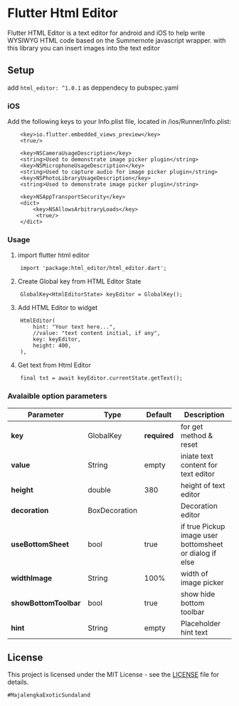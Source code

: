 # Flutter Html Editor

Flutter HTML Editor is a text editor for android and iOS to help write WYSIWYG HTML code based on the Summernote javascript wrapper. with this library you can insert images into the text editor

## Setup

add ```html_editor: ^1.0.1``` as deppendecy to pubspec.yaml

### iOS

Add the following keys to your Info.plist file, located in <project root>/ios/Runner/Info.plist:

```
    <key>io.flutter.embedded_views_preview</key>
    <true/>

    <key>NSCameraUsageDescription</key>
    <string>Used to demonstrate image picker plugin</string>
    <key>NSMicrophoneUsageDescription</key>
    <string>Used to capture audio for image picker plugin</string>
    <key>NSPhotoLibraryUsageDescription</key>
    <string>Used to demonstrate image picker plugin</string>

    <key>NSAppTransportSecurity</key>
    <dict>
        <key>NSAllowsArbitraryLoads</key>
         <true/>
    </dict>
```

### Usage

1. import flutter html editor
```
    import 'package:html_editor/html_editor.dart';
```

2. Create Global key from HTML Editor State
```
    GlobalKey<HtmlEditorState> keyEditor = GlobalKey();
```

3. Add HTML Editor to widget
```
    HtmlEditor(
        hint: "Your text here...",
        //value: "text content initial, if any",
        key: keyEditor,
        height: 400,
    ),
```

4. Get text from Html Editor
```
    final txt = await keyEditor.currentState.getText();
```


### Avalaible option parameters

Parameter | Type | Default | Description
------------ | ------------- | ------------- | -------------
**key** | GlobalKey<HtmlEditorState> | **required** | for get method & reset
**value** | String | empty | iniate text content for text editor
**height** | double | 380 | height of text editor
**decoration** | BoxDecoration |  | Decoration editor
**useBottomSheet** | bool | true | if true Pickup image user bottomsheet or dialog if else
**widthImage** | String | 100% | width of image picker
**showBottomToolbar** | bool | true | show hide bottom toolbar
**hint** | String | empty | Placeholder hint text


## License

This project is licensed under the MIT License - see the [LICENSE](LICENSE) file for details.

`#MajalengkaExoticSundaland`



